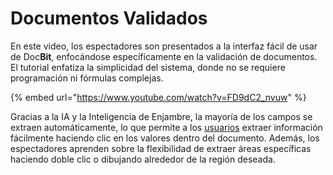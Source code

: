 # Documentos Validados

En este video, los espectadores son presentados a la interfaz fácil de usar de Doc**Bit**, enfocándose específicamente en la validación de documentos. El tutorial enfatiza la simplicidad del sistema, donde no se requiere programación ni fórmulas complejas.



{% embed url="https://www.youtube.com/watch?v=FD9dC2_nvuw" %}

Gracias a la IA y la Inteligencia de Enjambre, la mayoría de los campos se extraen automáticamente, lo que permite a los [usuarios](https://docbits.com/de/doc/einstellungen/gruppen-benutzer-und-berechtigungen/) extraer información fácilmente haciendo clic en los valores dentro del documento. Además, los espectadores aprenden sobre la flexibilidad de extraer áreas específicas haciendo doble clic o dibujando alrededor de la región deseada.
